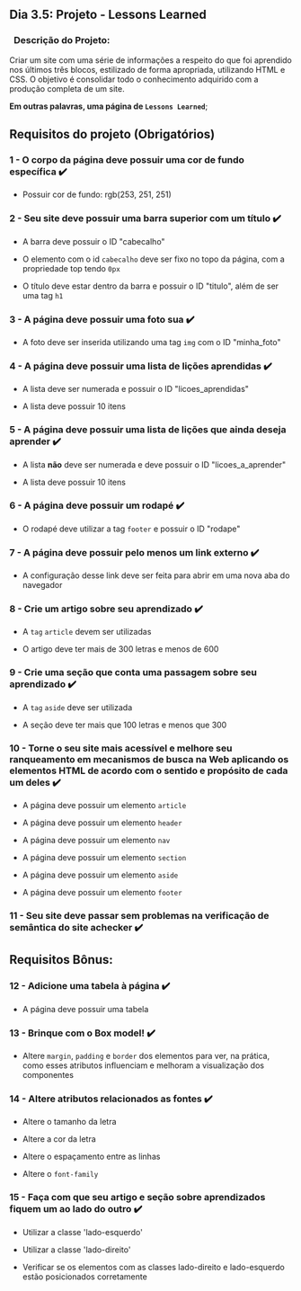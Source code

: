 ## Dia 3.5: Projeto - Lessons Learned

### &nbsp; Descrição do Projeto:
Criar um site com uma série de informações a respeito do que foi aprendido nos últimos três blocos, estilizado de forma apropriada, utilizando HTML e CSS. O objetivo é consolidar todo o conhecimento adquirido com a produção completa de um site.

**Em outras palavras, uma página de `Lessons Learned`**;

## Requisitos do projeto (Obrigatórios)

### 1 - O corpo da página deve possuir uma cor de fundo específica :heavy_check_mark:

- Possuir cor de fundo: rgb(253, 251, 251)

### 2 - Seu site deve possuir uma barra superior com um título :heavy_check_mark:

- A barra deve possuir o ID "cabecalho"

- O elemento com o id `cabecalho` deve ser fixo no topo da página, com a propriedade top tendo `0px`

- O título deve estar dentro da barra e possuir o ID "titulo", além de ser uma tag `h1`

### 3 - A página deve possuir uma foto sua :heavy_check_mark:

- A foto deve ser inserida utilizando uma tag `img` com o ID "minha_foto"

### 4 - A página deve possuir uma lista de lições aprendidas :heavy_check_mark:

- A lista deve ser numerada e possuir o ID "licoes_aprendidas"

- A lista deve possuir 10 itens

### 5 - A página deve possuir uma lista de lições que ainda deseja aprender :heavy_check_mark:

- A lista **não** deve ser numerada e deve possuir o ID "licoes_a_aprender"

- A lista deve possuir 10 itens

### 6 - A página deve possuir um rodapé :heavy_check_mark:

- O rodapé deve utilizar a tag `footer` e possuir o ID "rodape"

### 7 - A página deve possuir pelo menos um link externo :heavy_check_mark:

- A configuração desse link deve ser feita para abrir em uma nova aba do navegador

### 8 - Crie um artigo sobre seu aprendizado :heavy_check_mark:

- A `tag` `article` devem ser utilizadas

- O artigo deve ter mais de 300 letras e menos de 600

### 9 - Crie uma seção que conta uma passagem sobre seu aprendizado :heavy_check_mark:

- A `tag` `aside` deve ser utilizada

- A seção deve ter mais que 100 letras e menos que 300

### 10 - Torne o seu site mais acessível e melhore seu ranqueamento em mecanismos de busca na Web aplicando os elementos HTML de acordo com o sentido e propósito de cada um deles :heavy_check_mark:

- A página deve possuir um elemento `article`

- A página deve possuir um elemento `header`

- A página deve possuir um elemento `nav`

- A página deve possuir um elemento `section`

- A página deve possuir um elemento `aside`

- A página deve possuir um elemento `footer`

### 11 - Seu site deve passar sem problemas na verificação de semântica do site achecker :heavy_check_mark:

## Requisitos Bônus:

### 12 - Adicione uma tabela à página :heavy_check_mark:

- A página deve possuir uma tabela

### 13 - Brinque com o Box model! :heavy_check_mark:

- Altere `margin`, `padding` e `border` dos elementos para ver, na prática, como esses atributos influenciam e melhoram a visualização dos componentes

### 14 - Altere atributos relacionados as fontes :heavy_check_mark:

- Altere o tamanho da letra

- Altere a cor da letra

- Altere o espaçamento entre as linhas

- Altere o `font-family`

### 15 - Faça com que seu artigo e seção sobre aprendizados fiquem um ao lado do outro :heavy_check_mark:

- Utilizar a classe 'lado-esquerdo'

- Utilizar a classe 'lado-direito'

- Verificar se os elementos com as classes lado-direito e lado-esquerdo estão posicionados corretamente
